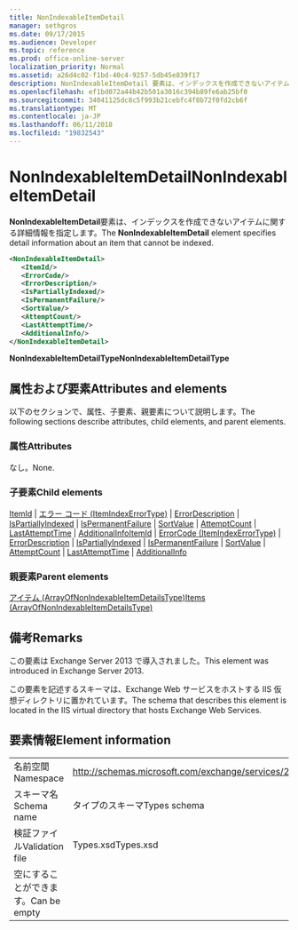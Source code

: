 ```yaml
---
title: NonIndexableItemDetail
manager: sethgros
ms.date: 09/17/2015
ms.audience: Developer
ms.topic: reference
ms.prod: office-online-server
localization_priority: Normal
ms.assetid: a26d4c02-f1bd-40c4-9257-5db45e839f17
description: NonIndexableItemDetail 要素は、インデックスを作成できないアイテムに関する詳細情報を指定します。
ms.openlocfilehash: ef1bd072a44b42b501a3016c394b89fe6ab25bf0
ms.sourcegitcommit: 34041125dc8c5f993b21cebfc4f8b72f0fd2cb6f
ms.translationtype: MT
ms.contentlocale: ja-JP
ms.lasthandoff: 06/11/2018
ms.locfileid: "19832543"
---
```

# <a name="nonindexableitemdetail"></a><span data-ttu-id="cc5b2-103">NonIndexableItemDetail</span><span class="sxs-lookup"><span data-stu-id="cc5b2-103">NonIndexableItemDetail</span></span>

<span data-ttu-id="cc5b2-104">**NonIndexableItemDetail**要素は、インデックスを作成できないアイテムに関する詳細情報を指定します。</span><span class="sxs-lookup"><span data-stu-id="cc5b2-104">The **NonIndexableItemDetail** element specifies detail information about an item that cannot be indexed.</span></span> 
  
```XML
<NonIndexableItemDetail>
   <ItemId/>
   <ErrorCode/>
   <ErrorDescription/>
   <IsPartiallyIndexed/>
   <IsPermanentFailure/>
   <SortValue/>
   <AttemptCount/>
   <LastAttemptTime/>
   <AdditionalInfo/>
</NonIndexableItemDetail>
```

 <span data-ttu-id="cc5b2-105">**NonIndexableItemDetailType**</span><span class="sxs-lookup"><span data-stu-id="cc5b2-105">**NonIndexableItemDetailType**</span></span>
## <a name="attributes-and-elements"></a><span data-ttu-id="cc5b2-106">属性および要素</span><span class="sxs-lookup"><span data-stu-id="cc5b2-106">Attributes and elements</span></span>

<span data-ttu-id="cc5b2-107">以下のセクションで、属性、子要素、親要素について説明します。</span><span class="sxs-lookup"><span data-stu-id="cc5b2-107">The following sections describe attributes, child elements, and parent elements.</span></span>
  
### <a name="attributes"></a><span data-ttu-id="cc5b2-108">属性</span><span class="sxs-lookup"><span data-stu-id="cc5b2-108">Attributes</span></span>

<span data-ttu-id="cc5b2-109">なし。</span><span class="sxs-lookup"><span data-stu-id="cc5b2-109">None.</span></span>
  
### <a name="child-elements"></a><span data-ttu-id="cc5b2-110">子要素</span><span class="sxs-lookup"><span data-stu-id="cc5b2-110">Child elements</span></span>

<span data-ttu-id="cc5b2-111">[ItemId](itemid.md) | [エラー コード (ItemIndexErrorType)](errorcode-itemindexerrortype.md) | [ErrorDescription](errordescription.md) | [IsPartiallyIndexed](ispartiallyindexed.md) | [IsPermanentFailure](ispermanentfailure.md) | [SortValue](sortvalue.md) | [AttemptCount](attemptcount.md)  |  [LastAttemptTime](lastattempttime.md) | [AdditionalInfo](additionalinfo.md)</span><span class="sxs-lookup"><span data-stu-id="cc5b2-111">[ItemId](itemid.md) | [ErrorCode (ItemIndexErrorType)](errorcode-itemindexerrortype.md) | [ErrorDescription](errordescription.md) | [IsPartiallyIndexed](ispartiallyindexed.md) | [IsPermanentFailure](ispermanentfailure.md) | [SortValue](sortvalue.md) | [AttemptCount](attemptcount.md) | [LastAttemptTime](lastattempttime.md) | [AdditionalInfo](additionalinfo.md)</span></span>
  
### <a name="parent-elements"></a><span data-ttu-id="cc5b2-112">親要素</span><span class="sxs-lookup"><span data-stu-id="cc5b2-112">Parent elements</span></span>

[<span data-ttu-id="cc5b2-113">アイテム (ArrayOfNonIndexableItemDetailsType)</span><span class="sxs-lookup"><span data-stu-id="cc5b2-113">Items (ArrayOfNonIndexableItemDetailsType)</span></span>](items-arrayofnonindexableitemdetailstype.md)
  
## <a name="remarks"></a><span data-ttu-id="cc5b2-114">備考</span><span class="sxs-lookup"><span data-stu-id="cc5b2-114">Remarks</span></span>

<span data-ttu-id="cc5b2-115">この要素は Exchange Server 2013 で導入されました。</span><span class="sxs-lookup"><span data-stu-id="cc5b2-115">This element was introduced in Exchange Server 2013.</span></span>
  
<span data-ttu-id="cc5b2-116">この要素を記述するスキーマは、Exchange Web サービスをホストする IIS 仮想ディレクトリに置かれています。</span><span class="sxs-lookup"><span data-stu-id="cc5b2-116">The schema that describes this element is located in the IIS virtual directory that hosts Exchange Web Services.</span></span>
  
## <a name="element-information"></a><span data-ttu-id="cc5b2-117">要素情報</span><span class="sxs-lookup"><span data-stu-id="cc5b2-117">Element information</span></span>

|||
|:-----|:-----|
|<span data-ttu-id="cc5b2-118">名前空間</span><span class="sxs-lookup"><span data-stu-id="cc5b2-118">Namespace</span></span>  <br/> |http://schemas.microsoft.com/exchange/services/2006/types  <br/> |
|<span data-ttu-id="cc5b2-119">スキーマ名</span><span class="sxs-lookup"><span data-stu-id="cc5b2-119">Schema name</span></span>  <br/> |<span data-ttu-id="cc5b2-120">タイプのスキーマ</span><span class="sxs-lookup"><span data-stu-id="cc5b2-120">Types schema</span></span>  <br/> |
|<span data-ttu-id="cc5b2-121">検証ファイル</span><span class="sxs-lookup"><span data-stu-id="cc5b2-121">Validation file</span></span>  <br/> |<span data-ttu-id="cc5b2-122">Types.xsd</span><span class="sxs-lookup"><span data-stu-id="cc5b2-122">Types.xsd</span></span>  <br/> |
|<span data-ttu-id="cc5b2-123">空にすることができます。</span><span class="sxs-lookup"><span data-stu-id="cc5b2-123">Can be empty</span></span>  <br/> ||
   

